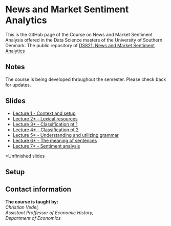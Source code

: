 # News and Market Sentiment Analytics
This is the GitHub page of the Course on News and Market Sentiment Analysis offered in the Data Science masters of the University of Southern Denmark.
The public repository of [DS821: News and Market Sentiment Analytics](https://odin.sdu.dk/sitecore/index.php?a=fagbesk&id=64864&lang=en&listid=)

## Notes
The course is being developed throughout the semester. Please check back for updates. 

## Slides 
- [Lecture 1 - Context and setup](https://raw.githack.com/christianvedels/News_and_Market_Sentiment_Analytics/main/Lecture%201%20-%20Context%20and%20setup/Slides.html)
- [Lecture 2* - Lexical resources](https://raw.githack.com/christianvedels/News_and_Market_Sentiment_Analytics/main/Lecture%202%20-%20Lexical%20resources/Slides.html)
- [Lecture 3* - Classification pt 1](https://raw.githack.com/christianvedels/News_and_Market_Sentiment_Analytics/main/Lecture%203%20-%20Classification%20pt%201/Slides.html)
- [Lecture 4* - Classification pt 2](https://raw.githack.com/christianvedels/News_and_Market_Sentiment_Analytics/main/Lecture%204%20-%20Classification%20pt%202/Slides.html)
- [Lecture 5* - Understanding and utilizing grammar](https://raw.githack.com/christianvedels/News_and_Market_Sentiment_Analytics/main/Lecture%205%20-%20Understanding%20and%20utilizing%20grammar/Slides.html)
- [Lecture 6* - The meaning of sentences](https://raw.githack.com/christianvedels/News_and_Market_Sentiment_Analytics/main/Lecture%206%20-%20The%20meaning%20of%20sentences/Slides.html)
- [Lecture 7* - Sentiment analysis](https://raw.githack.com/christianvedels/News_and_Market_Sentiment_Analytics/main/Lecture%207%20-%20Sentiment%20analysis/Slides.html)

*Unfinished slides

## Setup



## Contact information
**The course is taught by:**  
*Christian Vedel,*  
*Assistant Proffessor of Economic History,*  
*Department of Economics*  
